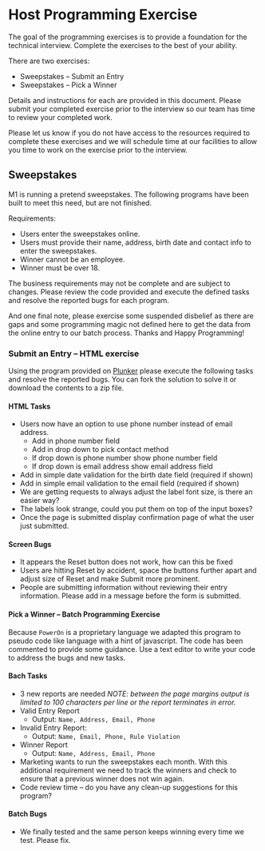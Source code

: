 # Host Programming Exercise

The goal of the programming exercises is to provide a foundation for the technical interview.  Complete the exercises to the best of your ability.

There are two exercises:

- Sweepstakes – Submit an Entry
- Sweepstakes – Pick a Winner

Details and instructions for each are provided in this document.  Please submit your completed exercise prior to the interview so our team has time to review your completed work.

Please let us know if you do not have access to the resources required to complete these exercises and we will schedule time at our facilities to allow you time to work on the exercise prior to the interview.

## Sweepstakes

M1 is running a pretend sweepstakes.  The following programs have been built to meet this need, but are not finished.

Requirements:

- Users enter the sweepstakes online.
- Users must provide their name, address, birth date and contact info to enter the sweepstakes.
- Winner cannot be an employee.
- Winner must be over 18.

The business requirements may not be complete and are subject to changes.  Please review the code provided and execute the defined tasks and resolve the reported bugs for each program.

And one final note, please exercise some suspended disbelief as there are gaps and some programming magic not defined here to get the data from the online entry to our batch process.  Thanks and Happy Programming!

### Submit an Entry – HTML exercise

Using the program provided on [Plunker](http://plnkr.co/edit/bURBD9KioV7vxZwJMp6Q?p=info) please execute the following tasks and resolve the reported bugs.  You can fork the solution to solve it or download the contents to a zip file.

#### HTML Tasks

- Users now have an option to use phone number instead of email address.
  - Add in phone number field
  - Add in drop down to pick contact method
  - If drop down is phone number show phone number field
  - If drop down is email address show email address field
- Add in simple date validation for the birth date field (required if shown)
- Add in simple email validation to the email field (required if shown)
- We are getting requests to always adjust the label font size, is there an easier way?
- The labels look strange, could you put them on top of the input boxes?
- Once the page is submitted display confirmation page of what the user just submitted.
​

#### Screen Bugs

- It appears the Reset button does not work, how can this be fixed
- Users are hitting Reset by accident, space the buttons further apart and adjust size of Reset and make Submit more prominent.
- People are submitting information without reviewing their entry information.  Please add in a message before the form is submitted.

#### Pick a Winner – Batch Programming Exercise

Because `PowerOn` is a proprietary language we adapted this program to pseudo code like language with a hint of javascript.  The code has been commented to provide some guidance.  Use a text editor to write your code to address the bugs and new tasks.

#### Bach Tasks

- 3 new reports are needed
    *NOTE:  between the page margins output is limited to 100 characters per line or the report terminates in error.*
​
- Valid Entry Report
  - Output:  `Name, Address, Email, Phone`
- Invalid Entry Report:
  - Output:  `Name, Email, Phone, Rule Violation`
- Winner Report
  - Output: `Name, Address, Email, Phone`
​
- Marketing wants to run the sweepstakes each month.  With this additional requirement we need to track the winners and check to ensure that a previous winner does not win again.
​
- Code review time – do you have any clean-up suggestions for this program?
​

#### Batch Bugs

- We finally tested and the same person keeps winning every time we test.  Please fix.
